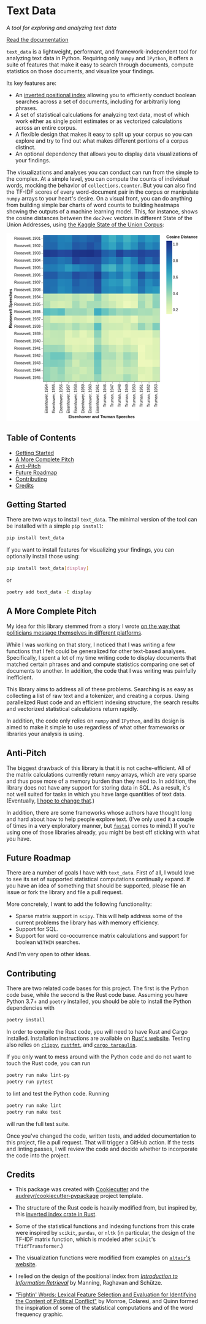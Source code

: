 # Text Data

*A tool for exploring and analyzing text data*


[Read the documentation](https://docs.maxblee.com/text_data/)

`text_data` is a lightweight, performant, and framework-independent tool for analyzing text data in Python. Requiring only `numpy` and
`IPython`, it offers a suite of features that make it easy to
search through documents, compute statistics on those documents,
and visualize your findings.

Its key features are:

- An [inverted positional index](https://nlp.stanford.edu/IR-book/html/htmledition/positional-indexes-1.html) allowing you to efficiently conduct boolean searches across a set of documents, including for arbitrarily long phrases.
- A set of statistical calculations for analyzing text data, most of which work either as single point estimates or as vectorized calculations across an entire corpus.
- A flexible design that makes it easy to split up your corpus so you can explore and try to find out what makes different portions of a corpus distinct.
- An optional dependency that allows you to display data visualizations of your findings.

The visualizations and analyses you can conduct can run from the simple to the complex. At a simple level, you can compute the counts of individual words, mocking the behavior of `collections.Counter`. But you can also find the TF-IDF scores of every word-document pair in the corpus or manipulate `numpy` arrays to your heart's desire. On a visual front, you can do anything from building simple bar charts of word counts to building heatmaps showing the outputs of a machine learning model. This, for instance, shows the cosine distances between the `doc2vec` vectors in different State of the Union Addresses, using [the Kaggle State of the Union Corpus](https://www.kaggle.com/rtatman/state-of-the-union-corpus-1989-2017):

![Heatmap showing the distances between State of the Union speeches for the two Rooesevelt presidents, President Eisenhower, and President Truman](images/recent_sotu_heatmap.png)

## Table of Contents

- [Getting Started](#getting-started)
- [A More Complete Pitch](#a-more-complete-pitch)
- [Anti-Pitch](#anti-pitch)
- [Future Roadmap](#future-roadmap)
- [Contributing](#contributing)
- [Credits](#credits)

## Getting Started

There are two ways to install `text_data`. The minimal version of the tool can be installed with a simple `pip install`:

```bash
pip install text_data
```

If you want to install features for visualizing your findings, you
can optionally install those using:

```bash
pip install text_data[display]
```

or

```bash
poetry add text_data -E display
```

## A More Complete Pitch

My idea for this library stemmed from a story I wrote [on the way that politicians message themselves in different platforms](https://coloradosun.com/2020/09/04/cory-gardner-john-hickenlooper-campaign-messaging/).

While I was working on that story, I noticed that I was writing a few functions that I felt could be generalized for other text-based analyses. Specifically, I spent a lot of my time writing code to display documents that matched certain phrases and and compute statistics comparing one set of documents to another. In addition, the code that I was writing was painfully inefficient.

This library aims to address all of these problems. Searching is as easy as collecting a list of raw text and a tokenizer, and creating a corpus. Using parallelized Rust code and an efficient indexing structure, the search results and vectorized statistical calculations return rapidly.

In addition, the code only relies on `numpy` and `IPython`, and its design is aimed to make it simple to use regardless of what other frameworks or libraries your analysis is using.

## Anti-Pitch

The biggest drawback of this library is that it is not cache-efficient. All of the matrix calculations currently return `numpy` arrays, which are very sparse and thus pose more of a memory burden than they need to. In addition, the library does not have any support for storing data in SQL. As a result, it's not well suited for tasks in which you have large quantities of text data. (Eventually, [I hope to change that](#future-roadmap).)

In addition, there are some frameworks whose authors have thought long and hard about how to help people explore text. (I've only used it a couple of times in a very exploratory manner, but [`fastai`](https://github.com/fastai/fastai) comes to mind.) If you're using one of those libraries already, you might be best off sticking with what you have.

## Future Roadmap

There are a number of goals I have with `text_data`. First of all, I would love to see its set of supported statistical computations continually expand. If you have an idea of something that should be supported, please file an issue or fork the library and file a pull request.

More concretely, I want to add the following functionality:

- Sparse matrix support in `scipy`. This will help address some of the current problems the library has with memory efficiency.
- Support for SQL.
- Support for word co-occurrence matrix calculations and support for boolean `WITHIN` searches.

And I'm very open to other ideas.

## Contributing

There are two related code bases for this project. The first is the Python code base, while the second is the Rust code base. Assuming you have Python 3.7+ and `poetry` installed, you should be able to install the Python dependencies with

```bash
poetry install
```

In order to compile the Rust code, you will need to have Rust and
Cargo installed. Installation instructions are available on [Rust's website](https://www.rust-lang.org/tools/install). Testing also relies on [`clippy`](https://github.com/rust-lang/rust-clippy), [`rustfmt`](https://github.com/rust-lang/rustfmt), and [`cargo tarpaulin`](https://github.com/xd009642/tarpaulin).

If you only want to mess around with the Python code and do not want to touch the Rust code, you can run

```bash
poetry run make lint-py
poetry run pytest
```
to lint and test the Python code. Running

```bash
poetry run make lint
poetry run make test
```
will run the full test suite.

Once you've changed the code, written tests, and added documentation to this project, file a pull request. That will trigger a GitHub action. If the tests and linting passes, I will review the code and decide whether to incorporate the code into the project.

## Credits

- This package was created with [Cookiecutter](https://github.com/audreyr/cookiecutter) and the 
[audreyr/cookiecutter-pypackage](https://github.com/audreyr/cookiecutter-pypackage) project template.

- The structure of the Rust code is heavily modified from, but inspired by, this [inverted index crate in Rust](https://github.com/tikue/inverted_index).

- Some of the statistical functions and indexing functions from this crate were inspired by `scikit`, `pandas`, or `nltk` (in particular, the design of the TF-IDF matrix function, which is modeled after `scikit`'s `TfidfTransformer`.)

- The visualization functions were modified from examples on [`altair`'s website](https://altair-viz.github.io/).

- I relied on the design of the positional index from [*Introduction to Information Retrieval*](https://nlp.stanford.edu/IR-book/) by Manning, Raghavan and Schütze.

- ["Fightin' Words: Lexical Feature Selection and Evaluation for Identifying the Content of Political Conflict"](http://languagelog.ldc.upenn.edu/myl/Monroe.pdf) by Monroe, Colaresi, and Quinn formed the inspiration of some of the statistical computations and of the word frequency graphic.

